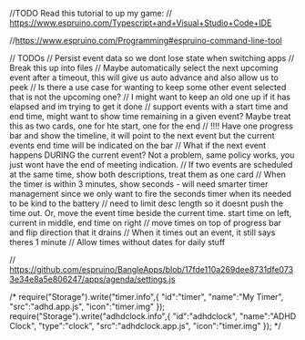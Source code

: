 
//TODO Read this tutorial to up my game:
// https://www.espruino.com/Typescript+and+Visual+Studio+Code+IDE 

//https://www.espruino.com/Programming#espruino-command-line-tool



// TODOs
// Persist event data so we dont lose state when switching apps
// Break this up into files
// Maybe automatically select the next upcoming event after a timeout, this will give us auto advance and also allow us to peek
//    Is there a use case for wanting to keep some other event selected that is not the upcoming one?
//    I might want to keep an old one up if it has elapsed and im trying to get it done
// support events with a start time and end time, might want to show time remaining in a given event? Maybe treat this as two cards, one for hte start, one for the end
// !!!! Have one progress bar and show the timeline, it will point to the next event but the current events end time will be indicated on the bar
//   What if the next event happens DURING the current event? Not a problem, same policy works, you just wont have the end of meeting indication.
// If two events are scheduled at the same time, show both descriptions, treat them as one card
// When the timer is within 3 minutes, show seconds - will need smarter timer management since we only want to fire the seconds timer when its needed to be kind to the battery
// need to limit desc length so it doesnt push the time out. Or, move the event time beside the current time. start time on left, current in middle, end time on right
// move times on top of progress bar and flip direction that it drains
// When it times out an event, it still says theres 1 minute
// Allow times without dates for daily stuff

// https://github.com/espruino/BangleApps/blob/17fde110a269dee8731dfe0733e34e8a5e806247/apps/agenda/settings.js

/*
require("Storage").write("timer.info",{
  "id":"timer",
  "name":"My Timer",
  "src":"adhd.app.js",
  "icon":"timer.img"
});
require("Storage").write("adhdclock.info",{
  "id":"adhdclock",
  "name":"ADHD Clock",
  "type":"clock",
  "src":"adhdclock.app.js",
  "icon":"timer.img"
});
*/
